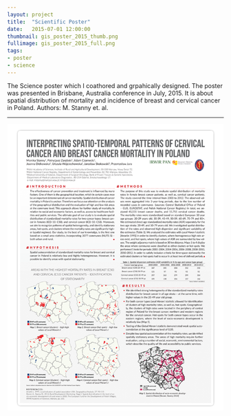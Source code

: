 ```yaml
---
layout: project
title:  "Scientific Poster"
date:   2015-07-01 12:00:00
thumbnail: gis_poster_2015_thumb.png
fullimage: gis_poster_2015_full.png
tags:
- poster
- science
---
```


The Science poster which I coathored and grpahically designed. The poster was presented in Brisbane, Australia conference in July, 2015.
It is about spatial distribution of mortality and incidence of breast and cervical cancer in Poland. 
Authors: M. Stanny et. al.

---

![Scientific Poster 2015](/assets/images/gis_poster_2015_full.png) 




